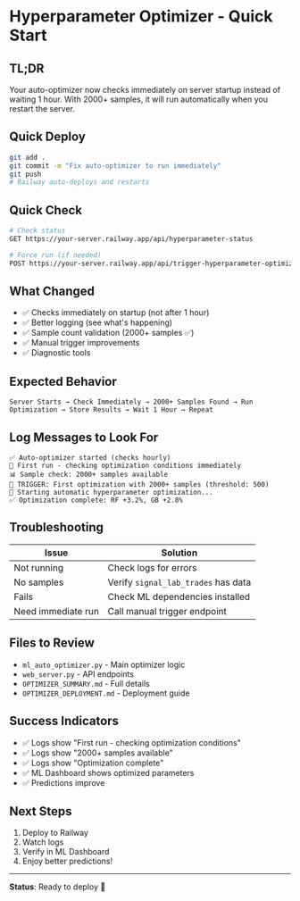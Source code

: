 # Hyperparameter Optimizer - Quick Start

## TL;DR
Your auto-optimizer now checks immediately on server startup instead of waiting 1 hour. With 2000+ samples, it will run automatically when you restart the server.

## Quick Deploy
```bash
git add .
git commit -m "Fix auto-optimizer to run immediately"
git push
# Railway auto-deploys and restarts
```

## Quick Check
```bash
# Check status
GET https://your-server.railway.app/api/hyperparameter-status

# Force run (if needed)
POST https://your-server.railway.app/api/trigger-hyperparameter-optimization
```

## What Changed
- ✅ Checks immediately on startup (not after 1 hour)
- ✅ Better logging (see what's happening)
- ✅ Sample count validation (2000+ samples ✅)
- ✅ Manual trigger improvements
- ✅ Diagnostic tools

## Expected Behavior
```
Server Starts → Check Immediately → 2000+ Samples Found → Run Optimization → Store Results → Wait 1 Hour → Repeat
```

## Log Messages to Look For
```
✅ Auto-optimizer started (checks hourly)
🚀 First run - checking optimization conditions immediately
📊 Sample check: 2000+ samples available
🔧 TRIGGER: First optimization with 2000+ samples (threshold: 500)
🚀 Starting automatic hyperparameter optimization...
✅ Optimization complete: RF +3.2%, GB +2.8%
```

## Troubleshooting
| Issue | Solution |
|-------|----------|
| Not running | Check logs for errors |
| No samples | Verify `signal_lab_trades` has data |
| Fails | Check ML dependencies installed |
| Need immediate run | Call manual trigger endpoint |

## Files to Review
- `ml_auto_optimizer.py` - Main optimizer logic
- `web_server.py` - API endpoints
- `OPTIMIZER_SUMMARY.md` - Full details
- `OPTIMIZER_DEPLOYMENT.md` - Deployment guide

## Success Indicators
- ✅ Logs show "First run - checking optimization conditions"
- ✅ Logs show "2000+ samples available"
- ✅ Logs show "Optimization complete"
- ✅ ML Dashboard shows optimized parameters
- ✅ Predictions improve

## Next Steps
1. Deploy to Railway
2. Watch logs
3. Verify in ML Dashboard
4. Enjoy better predictions!

---
**Status**: Ready to deploy 🚀
